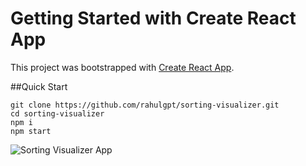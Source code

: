 # Getting Started with Create React App

This project was bootstrapped with [Create React App](https://github.com/facebook/create-react-app).

##Quick Start

```shell
git clone https://github.com/rahulgpt/sorting-visualizer.git
cd sorting-visualizer
npm i
npm start
```

![Sorting Visualizer App](https://user-images.githubusercontent.com/56781067/120695219-c60a5000-c4c8-11eb-8e7e-660ab145d861.png)
